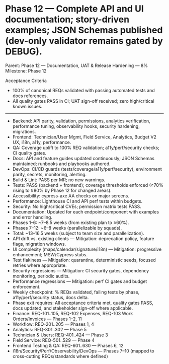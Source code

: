 # Phase 12 — Complete API and UI documentation; story-driven examples; JSON Schemas published (dev-only validator remains gated by DEBUG).

Parent: Phase 12 — Documentation, UAT & Release Hardening — 8%
Milestone: Phase 12

Acceptance Criteria
- 100% of canonical REQs validated with passing automated tests and docs references.
- All quality gates PASS in CI; UAT sign-off received; zero high/critical known issues.
- --
- Backend: API parity, validation, permissions, analytics verification, performance tuning, observability hooks, security hardening, migrations.
- Frontend: Technician/User Mgmt, Field Service, Analytics, Budget V2 UX, i18n, a11y, performance.
- QA: Coverage uplift to 100% REQ validation; a11y/perf/security checks; CI quality gates.
- Docs: API and feature guides updated continuously; JSON Schemas maintained; runbooks and playbooks authored.
- DevOps: CI/CD guards (tests/coverage/a11y/perf/security), environment parity, secrets, monitoring, alerting.
- Build & Lint: PASS per MR; no new warnings.
- Tests: PASS (backend + frontend); coverage thresholds enforced (≥70% rising to ≥80% by Phase 12 for changed areas).
- Accessibility: cypress-axe AA checks on major screens.
- Performance: Lighthouse CI and API perf tests within budgets.
- Security: No high/critical CVEs; permission matrix tests PASS.
- Documentation: Updated for each endpoint/component with examples and error handling.
- Phases 1–6: ~7–8.5 weeks (from existing plan to ≥60%).
- Phases 7–12: ~6–8 weeks (parallelizable by squads).
- Total: ~13–16.5 weeks (subject to team size and parallelization).
- API drift vs. existing clients — Mitigation: deprecation policy, feature flags, migration windows.
- UI complexity (maps/calendar/signature/i18n) — Mitigation: progressive enhancement; MSW/Cypress stubs.
- Test flakiness — Mitigation: quarantine, deterministic seeds, focused retries where appropriate.
- Security regressions — Mitigation: CI security gates, dependency monitoring, periodic audits.
- Performance regressions — Mitigation: perf CI gates and budget enforcement.
- Weekly checkpoint: % REQs validated, failing tests by phase, a11y/perf/security status, docs delta.
- Phase exit requires: All acceptance criteria met, quality gates PASS, docs updated, and stakeholder sign-off where applicable.
- Finance: REQ-101..105, REQ-102 Expenses, REQ-103 Work Orders/Invoices — Phases 1–2, 11
- Workflow: REQ-201..205 — Phases 1, 4
- Analytics: REQ-301..302 — Phase 5
- Technician & Users: REQ-401..424 — Phase 3
- Field Service: REQ-501..529 — Phase 4
- Frontend Testing & QA: REQ-601..630 — Phases 6, 12
- i18n/Security/Perf/Observability/DevOps — Phases 7–10 (mapped to cross-cutting REQs/standards where defined)
